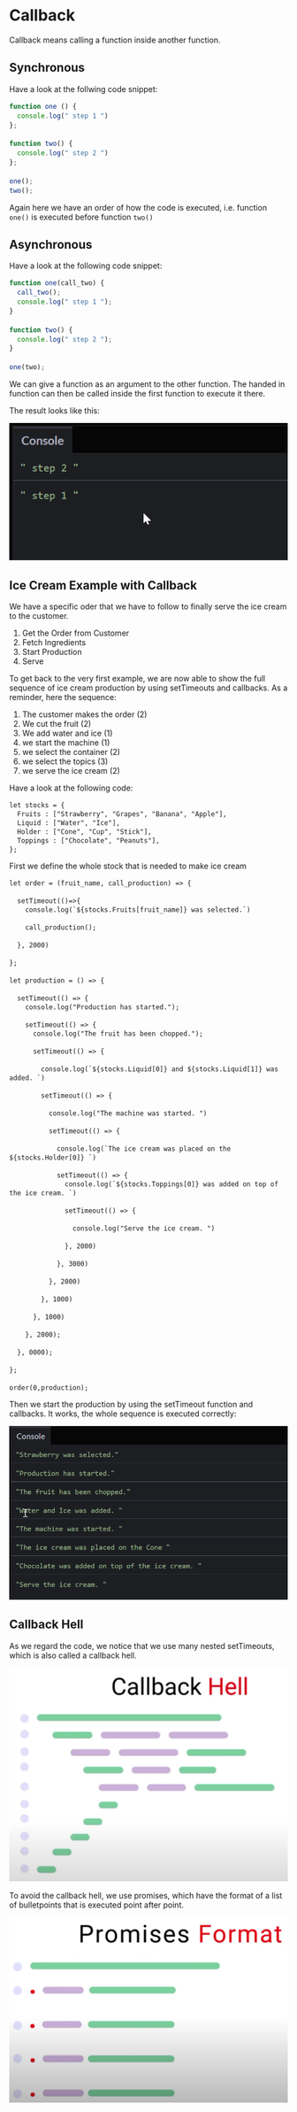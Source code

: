 # Callback #
Callback means calling a function inside another function.

## Synchronous ##
Have a look at the follwing code snippet:

```js
function one () {
  console.log(" step 1 ")
};

function two() {
  console.log(" step 2 ")
};

one();
two();
```

Again here we have an order of how the code is executed, i.e. function `one()` is executed before function `two()`

## Asynchronous ##
Have a look at the following code snippet:

```js
function one(call_two) {
  call_two();
  console.log(" step 1 ");
}

function two() {
  console.log(" step 2 ");
}

one(two);
```

We can give a function as an argument to the other function. The handed in function can then be called inside the first function to execute it there.

The result looks like this:

![Callback](images/callback.png)

## Ice Cream Example with Callback ##
We have a specific oder that we have to follow to finally serve the ice cream to the customer.

1) Get the Order from Customer
2) Fetch Ingredients
3) Start Production
4) Serve

To get back to the very first example, we are now able to show the full sequence of ice cream production by using setTimeouts and callbacks. As a reminder, here the sequence:

1. The customer makes the order (2)
2. We cut the fruit (2)
3. We add water and ice (1)
4. we start the machine (1)
5. we select the container (2)
6. we select the topics (3)
7. we serve the ice cream (2)

Have a look at the following code:

```
let stocks = {
  Fruits : ["Strawberry", "Grapes", "Banana", "Apple"],
  Liquid : ["Water", "Ice"],
  Holder : ["Cone", "Cup", "Stick"],
  Toppings : ["Chocolate", "Peanuts"],
};
```

First we define the whole stock that is needed to make ice cream

```
let order = (fruit_name, call_production) => {
  
  setTimeout(()=>{
    console.log(`${stocks.Fruits[fruit_name]} was selected.`)
    
    call_production();
    
  }, 2000)
  
};

let production = () => {
  
  setTimeout(() => {
    console.log("Production has started.");
    
    setTimeout(() => {
      console.log("The fruit has been chopped.");
      
      setTimeout(() => {
        
        console.log(`${stocks.Liquid[0]} and ${stocks.Liquid[1]} was added. `)
        
        setTimeout(() => {
          
          console.log("The machine was started. ")
          
          setTimeout(() => {
            
            console.log(`The ice cream was placed on the ${stocks.Holder[0]} `)
            
            setTimeout(() => {
              console.log(`${stocks.Toppings[0]} was added on top of the ice cream. `)
              
              setTimeout(() => {
                
                console.log("Serve the ice cream. ")
                
              }, 2000)
              
            }, 3000)
            
          }, 2000)
          
        }, 1000)
        
      }, 1000)
      
    }, 2000);
    
  }, 0000);
  
};

order(0,production);
```
Then we start the production by using the setTimeout function and callbacks. It works, the whole sequence is executed correctly:

![Sequence](images/sequence1.png)

## Callback Hell ##
As we regard the code, we notice that we use many nested setTimeouts, which is also called a callback hell.

![Callback Hell](images/callback_hell.png)

To avoid the callback hell, we use promises, which have the format of a list of bulletpoints that is executed point after point.

![Promises Format](images/promises_format.png)